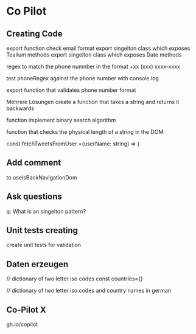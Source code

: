 # Co Pilot

## Creating Code

export function check email format
export singelton class which exposes Tealium methods
export singelton class which exposes Date methods

regex to match the phone numnber in the format +xx (xxx) xxxx-xxxx

test phoneRegex against the phone number with console.log

export function that validates phone number format

Mehrere Lösungen
create a function that takes a string and returns it backwards

function implement binary search algorithm

function that checks the physical length of a string in the DOM

const fetchTweetsFromUser =(userName: string) => {

## Add comment

to useIsBackNavigationDom

## Ask questions

q: What is an singelton pattern?

## Unit tests creating

create unit tests for validation

## Daten erzeugen

// dictionary of two letter iso codes
const countries={}

// dictionary of two letter iso codes and country names in german

## Co-Pilot X

gh.io/copilot
